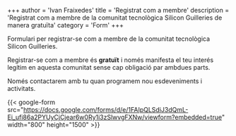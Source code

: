 +++
author = 'Ivan Fraixedes'
title = 'Registrat com a membre'
description = 'Registrat com a membre de la comunitat tecnològica Silicon Guilleries de manera gratuïta'
category = 'Form'
+++

Formulari per registrar-se com a membre de la comunitat tecnològica Silicon Guilleries.

Registrar-se com a membre és __gratuït__ i només manifesta el teu interés legítim en aquesta comunitat sense cap obligació par ambdues parts.

Només contactarem amb tu quan programem nou esdeveniments i activitats.

{{< google-form src="https://docs.google.com/forms/d/e/1FAIpQLSdiJ3dQmL-Ei_ufi86a2PYUyCjCjear6w0Ry1i3zSlwvgFXNw/viewform?embedded=true" width="800" height="1500" >}}
